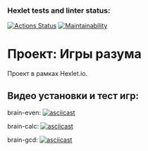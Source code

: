 ### Hexlet tests and linter status:
[![Actions Status](https://github.com/BorisNemo/python-project-lvl1/workflows/hexlet-check/badge.svg)](https://github.com/BorisNemo/python-project-lvl1/actions)
[![Maintainability](https://api.codeclimate.com/v1/badges/1bd9ffe54b1257f0b1df/maintainability)](https://codeclimate.com/github/BorisNemo/python-project-lvl1/maintainability)

# Проект: Игры разума
Проект в рамках Hexlet.io.

## Видео установки и тест игр:
brain-even:
[![asciicast](https://asciinema.org/a/505443.svg)](https://asciinema.org/a/505443)

brain-calc:
[![asciicast](https://asciinema.org/a/505450.svg)](https://asciinema.org/a/505450)

brain-gcd:
[![asciicast](https://asciinema.org/a/505539.svg)](https://asciinema.org/a/505539)